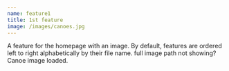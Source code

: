 ```yaml
---
name: feature1
title: 1st feature
image: /images/canoes.jpg
---
```

A feature for the homepage with an image. By default, features are ordered left to right alphabetically by their file name. full image path not showing? Canoe image loaded.